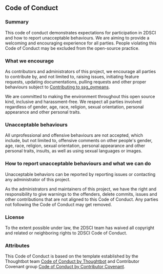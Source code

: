 ## Code of Conduct

### Summary

This code of conduct demonstrates expectations for participation in 2DSCI and how to report unacceptable behaviours. We are aiming to provide a welcoming and encouraging experience for all parties. People violating this Code of Conduct may be excluded from the open-source practice.

### What we encourage

As contributors and administrators of this project, we encourage all parties to contribute by, and not limited to, raising issues, initiating feature requests, updating documentations, pulling requests and other proper behaviours subject to [Contributing to ssg_pymeans](https://github.ubc.ca/ubc-mds-2017/2DSCI/blob/master/CONTRIBUTING.md).

We are committed to making the environment throughout this open source kind, inclusive and harassment-free. We respect all parties involved regardless of gender, age, race, religion, sexual orientation, personal appearance and other personal traits.

### Unacceptable behaviours

All unprofessional and offensive behaviours are not accepted, which include, but not limited to, offensive comments on other people's gender, age, race, religion, sexual orientation, personal appearance and other personal traits, insults, as well as using sexual languages or images.

### How to report unacceptable behaviours and what we can do

Unacceptable behaviors can be reported by reporting issues or contacting any administrator of this project.

As the administrators and maintainers of this project, we have the right and responsibility to give warnings to the offenders, delete commits, issues and other contributions that are not aligned to this Code of Conduct. Any parties not following the Code of Conduct may get removed.

### License

To the extent possible under law, the 2DSCI team has waived all copyright and related or neighboring rights to 2DSCI Code of Conduct.

### Attributes

This Code of Conduct is based on the template established by the Thoughtbot team [Code of Conduct by Thoughtbot](https://thoughtbot.com/open-source-code-of-conduct) and Contributor Covenant group [Code of Conduct by Contributor Covenant](https://www.contributor-covenant.org/).
